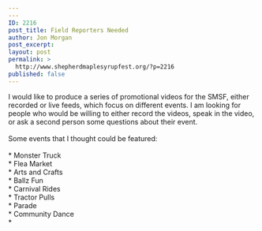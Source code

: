 ```yaml
---
---
ID: 2216
post_title: Field Reporters Needed
author: Jon Morgan
post_excerpt:
layout: post
permalink: >
  http://www.shepherdmaplesyrupfest.org/?p=2216
published: false
---
```

<div class="" data-block="true" data-editor="5l08k" data-offset-key="8e4nt-0-0">
<div class="_1mf _1mj" data-offset-key="8e4nt-0-0"><span data-offset-key="8e4nt-0-0">I would like to produce a series of promotional videos for the SMSF, either recorded or live feeds, which focus on different events. I am looking for people who would be willing to either record the videos, speak in the video, or ask a second person some questions about their event.</span></div>
</div>
<div class="" data-block="true" data-editor="5l08k" data-offset-key="3cpmf-0-0">
<div class="_1mf _1mj" data-offset-key="3cpmf-0-0"><span data-offset-key="3cpmf-0-0"> </span></div>
</div>
<div class="" data-block="true" data-editor="5l08k" data-offset-key="9npet-0-0">
<div class="_1mf _1mj" data-offset-key="9npet-0-0"><span data-offset-key="9npet-0-0">Some events that I thought could be featured:</span></div>
</div>
<div class="" data-block="true" data-editor="5l08k" data-offset-key="e5l9o-0-0">
<div class="_1mf _1mj" data-offset-key="e5l9o-0-0"><span data-offset-key="e5l9o-0-0"> </span></div>
</div>
<div class="" data-block="true" data-editor="5l08k" data-offset-key="8bt25-0-0">
<div class="_1mf _1mj" data-offset-key="8bt25-0-0"><span data-offset-key="8bt25-0-0">* Monster Truck</span></div>
</div>
<div class="" data-block="true" data-editor="5l08k" data-offset-key="7uhpu-0-0">
<div class="_1mf _1mj" data-offset-key="7uhpu-0-0"><span data-offset-key="7uhpu-0-0">* Flea Market </span></div>
</div>
<div class="" data-block="true" data-editor="5l08k" data-offset-key="45ogm-0-0">
<div class="_1mf _1mj" data-offset-key="45ogm-0-0"><span data-offset-key="45ogm-0-0">* Arts and Crafts</span></div>
</div>
<div class="" data-block="true" data-editor="5l08k" data-offset-key="bm057-0-0">
<div class="_1mf _1mj" data-offset-key="bm057-0-0"><span data-offset-key="bm057-0-0">* Ballz Fun</span></div>
</div>
<div class="" data-block="true" data-editor="5l08k" data-offset-key="cog6m-0-0">
<div class="_1mf _1mj" data-offset-key="cog6m-0-0"><span data-offset-key="cog6m-0-0">* Carnival Rides</span></div>
</div>
<div class="" data-block="true" data-editor="5l08k" data-offset-key="57hsr-0-0">
<div class="_1mf _1mj" data-offset-key="57hsr-0-0"><span data-offset-key="57hsr-0-0">* Tractor Pulls</span></div>
</div>
<div class="" data-block="true" data-editor="5l08k" data-offset-key="3hktt-0-0">
<div class="_1mf _1mj" data-offset-key="3hktt-0-0"><span data-offset-key="3hktt-0-0">* Parade</span></div>
</div>
<div class="" data-block="true" data-editor="5l08k" data-offset-key="2ka7m-0-0">
<div class="_1mf _1mj" data-offset-key="2ka7m-0-0"><span data-offset-key="2ka7m-0-0">* Community Dance</span></div>
</div>
<div class="" data-block="true" data-editor="5l08k" data-offset-key="6rv82-0-0">
<div class="_1mf _1mj" data-offset-key="6rv82-0-0"><span data-offset-key="6rv82-0-0">* </span></div>
</div>